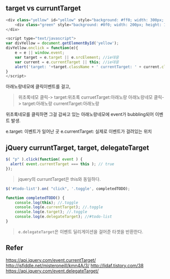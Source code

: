 ## target vs curruntTarget

```javascript
<div class="yellow" id="yellow" style="background: #ff0; width: 300px; height: 150px">
    <div class="green" style="background: #0f0; width: 200px; height: 100px"></div>
</div>

<script type="text/javascript">
var divYellow = document.getElementById('yellow');
divYellow.onclick = function(e){
    e = e || window.event;
    var target = e.target || e.srcElement; //ie대응
    var current = e.currentTarget || this; //ie대응
    alert('target: '+target.className + ' currentTarget: ' + current.className);
}
</script>
```
아래노랑네모에 클릭이벤트를 걸고,

>위초록네모 클릭-> target:위초록 curruetTarget:아래노랑
>아래노랑네모 클릭-> target:아래노랑 currentTarget:아래노랑

위초록네모를 클릭하면 그걸 감싸고 있는 아래노랑네모에 event가 bubbling되어 이벤트 발생.

e.target: 이벤트가 일어난 곳
e.currentTarget: 실제로 이벤트가 걸려있는 위치

## jQuery curruntTarget, target, delegateTarget
```javascript
$( "p" ).click(function( event ) {
  alert( event.currentTarget === this ); // true
});
```
> jquery의 curruntTarget은 this와 동일하다.

```javascript
$('#todo-list').on( "click", '.toggle', completedTODO);

function completedTODO() {
    console.log(this); //.toggle
    console.log(e.currentTarget); //.toggle
    console.log(e.target); //.toggle
    console.log(e.delegateTarget); //#todo-list
}
```
> `e.delegateTarget`은 이벤트 딜리게이션을 걸어준 타겟을 반환한다.

## Refer
https://api.jquery.com/event.currentTarget/
http://jsfiddle.net/misteroneill/kmn4A/3/
http://lidaf.tistory.com/38
https://api.jquery.com/event.delegateTarget/
